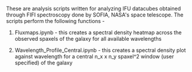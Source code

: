 These are analysis scripts written for analyzing IFU datacubes obtained through FIFI spectroscopy done by SOFIA, NASA's space telescope. The scripts perform the following functions -

1. Fluxmaps.ipynb - this creates a spectral density heatmap across the observed spaxels of the galaxy for all available wavelengths

2. Wavelength_Profile_Central.ipynb - this creates a spectral density plot against wavelength for a central n_x x n_y spaxel^2 window (user specified) of the galaxy